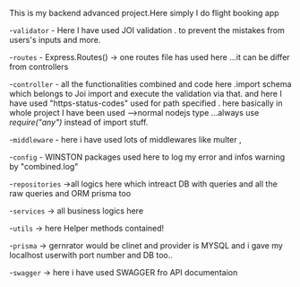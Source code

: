 This is my backend advanced project.Here simply I do flight booking app

-`validator` - Here I have used JOI validation . to prevent the mistakes from users's inputs and more.

-`routes` - Express.Routes() -> one routes file has used here ...it can be differ from controllers 

-`controller` - all the functionalities combined and code here .import schema which belongs to Joi import and execute the validation via that. and here I have used "https-status-codes" used for path specified . here basically in whole project I have been used -->normal nodejs type ...always use *require("any")* instead of import stuff.


-`middleware` - here i have used lots of middlewares like multer , 


-`config` - WINSTON packages used here to log my error and infos warning by "combined.log" 

-`repositories` →all logics here which intreact DB with queries and all the raw queries and ORM prisma too

-`services` → all business logics here

-`utils` → here Helper methods contained!

-`prisma`  → gernrator would be clinet and provider is MYSQL and i gave my localhost userwith port number and DB too..


-`swagger` → here i have used SWAGGER fro API documentaion 